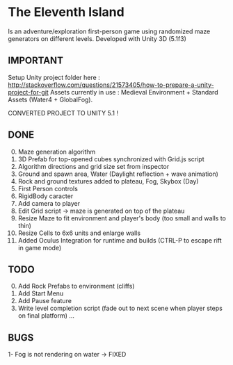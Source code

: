 # The Eleventh Island
Is an adventure/exploration first-person game using randomized maze generators on different levels. 
Developed with Unity 3D (5.1f3)


IMPORTANT
-------
Setup Unity project folder here : http://stackoverflow.com/questions/21573405/how-to-prepare-a-unity-project-for-git
Assets currently in use : Medieval Environment + Standard Assets (Water4 + GlobalFog).

CONVERTED PROJECT TO UNITY 5.1 !

DONE
-------

0. Maze generation algorithm
0. 3D Prefab for top-opened cubes synchronized with Grid.js script
0. Algorithm directions and grid size set from inspector
0. Ground and spawn area, Water (Daylight reflection + wave animation)
0. Rock and ground textures added to plateau, Fog, Skybox (Day)
0. First Person controls
0. RigidBody caracter
0. Add camera to player
0. Edit Grid script -> maze is generated on top of the plateau
0. Resize Maze to fit environment and player's body (too small and walls to thin)
0. Resize Cells to 6x6 units and enlarge walls
0. Added Oculus Integration for runtime and builds (CTRL-P to escape rift in game mode)

TODO
-------
0. Add Rock Prefabs to environment (cliffs)
0. Add Start Menu
0. Add Pause feature
0. Write level completion script (fade out to next scene when player steps on final platform)
...

BUGS
-------
1- Fog is not rendering on water -> FIXED

